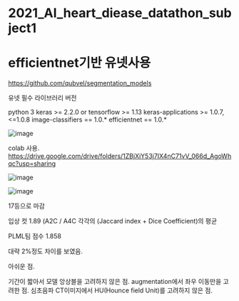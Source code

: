 # 2021_AI_heart_diease_datathon_subject1

# efficientnet기반 유넷사용
https://github.com/qubvel/segmentation_models

유넷 필수 라이브러리 버전

python 3
keras >= 2.2.0 or tensorflow >= 1.13
keras-applications >= 1.0.7, <=1.0.8
image-classifiers == 1.0.*
efficientnet == 1.0.*

![image](https://user-images.githubusercontent.com/81897022/147854464-26c460d9-7a16-4259-84e2-b91eabed12de.png)


colab 사용.
https://drive.google.com/drive/folders/1ZBjXiY53j7IX4nC71vV_066d_AgoWhqc?usp=sharing

![image](https://user-images.githubusercontent.com/81897022/147854468-08d3dc8f-d347-4d96-860f-169d5fb542f5.png)

![image](https://user-images.githubusercontent.com/81897022/147854470-c7381562-551a-4b88-9fcd-0a9dac983776.png)


17등으로 마감

입상 컷 1.89 (A2C / A4C 각각의 (Jaccard index + Dice Coefficient)의 평균

PLML팀 점수 1.858 

대략 2%정도 차이를 보였음.

아쉬운 점.

기간이 짧아서 모델 앙상블을 고려하지 않은 점.
augmentation에서 좌우 이동만을 고려한 점.
심초음파 CT이미지에서 HU(Hounce field Unit)를 고려하지 않은 점.








